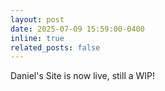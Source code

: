 ```yaml
---
layout: post
date: 2025-07-09 15:59:00-0400
inline: true
related_posts: false
---
```


Daniel's Site is now live, still a WIP!
